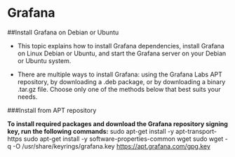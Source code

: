 # Grafana

##Install Grafana on Debian or Ubuntu

- This topic explains how to install Grafana dependencies, install Grafana on Linux Debian or Ubuntu, and start the Grafana server on your Debian or Ubuntu system.

 - There are multiple ways to install Grafana: using the Grafana Labs APT repository, by downloading a .deb package, or by downloading a binary .tar.gz file. Choose only one of the methods below that best suits your needs.

###Install from APT repository

**To install required packages and download the Grafana repository signing key, run the following commands:**
  sudo apt-get install -y apt-transport-https
  sudo apt-get install -y software-properties-common wget
  sudo wget -q -O /usr/share/keyrings/grafana.key https://apt.grafana.com/gpg.key
